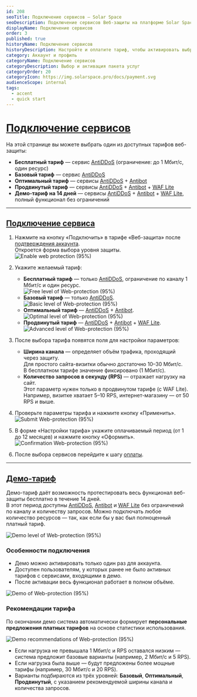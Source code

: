 ```yaml
---
id: 208
seoTitle: Подключение сервисов — Solar Space
seoDescription: Подключение сервисов Веб-защиты на платформе Solar Space. Выберите желаемый уровень защиты и настройте параметры тарифа
displayName: Подключение сервисов
order: 3
published: true
historyName: Подключение сервисов
historyDescription: Настройте и оплатите тариф, чтобы активировать выбранные сервисы
category: Аккаунт и профиль
categoryName: Подключение сервисов
categoryDescription: Выбор и активация пакета услуг
categoryOrder: 20
categoryIcon: https://img.solarspace.pro/docs/payment.svg
audienceScope: internal
tags: 
  - accent
  - quick start
---
```


# [Подключение сервисов](choosing-services)

На этой странице вы можете выбрать один из доступных тарифов веб-защиты:

- **Бесплатный тариф** — сервис [AntiDDoS]([217]) (ограничение: до 1 Мбит/с, один ресурс)
- **Базовый тариф** — сервис [AntiDDoS]([217])
- **Оптимальный тариф** — сервисы [AntiDDoS]([217]) + [Antibot]([216])
- **Продвинутый тариф** — сервисы [AntiDDoS]([217]) + [Antibot]([216]) + [WAF Lite]([234])
- **Демо-тариф на 14 дней** — сервисы [AntiDDoS]([217]) + [Antibot]([216]) + [WAF Lite]([234]), полный функционал без ограничений


---

## [Подключение сервиса](service-connection)

1. Нажмите на кнопку «Подключить» в тарифе «Веб-защита» после [подтверждения аккаунта]([243]).  
   Откроется форма выбора уровня защиты.  
   ![Enable web protection (95%)](https://img.solarspace.pro/docs/saas/choosing-services/enable-web-protection.png "Подключение Веб-защиты")  

2. Укажите желаемый тариф:
   - **Бесплатный тариф** — только [AntiDDoS]([217]), ограничение по каналу 1 Мбит/с и один ресурс.  
     ![Free level of Web-protection (95%)](https://img.solarspace.pro/docs/saas/choosing-services/free-level-of-protection.png "Бесплатный уровень защиты")
   - **Базовый тариф** — только [AntiDDoS]([217]).  
     ![Basic level of Web-protection (95%)](https://img.solarspace.pro/docs/saas/choosing-services/basic-level-of-protection.png "Базовый уровень защиты")
   - **Оптимальный тариф** — [AntiDDoS]([217]) + [Antibot]([216]).  
     ![Optimal level of Web-protection (95%)](https://img.solarspace.pro/docs/saas/choosing-services/optimal-level-of-protection.png "Оптимальный уровень защиты")
   - **Продвинутый тариф** — [AntiDDoS]([217]) + [Antibot]([216]) + [WAF Lite]([234]).  
     ![Advanced level of Web-protection (95%)](https://img.solarspace.pro/docs/saas/choosing-services/advanced-level-of-protection.png "Продвинутый уровень защиты")

3. После выбора тарифа появятся поля для настройки параметров:  
   - **Ширина канала** — определяет объём трафика, проходящий через защиту.  
     Для простого сайта-визитки обычно достаточно 10–30 Мбит/с.  
     В бесплатном тарифе значение фиксировано (1 Мбит/с).  
   - **Количество запросов в секунду (RPS)** — отражает нагрузку на сайт.  
     Этот параметр нужен только в продвинутом тарифе (с WAF Lite).  
     Например, визитке хватает 5–10 RPS, интернет-магазину — от 50 RPS и выше.  

4. Проверьте параметры тарифа и нажмите кнопку «Применить».  
   ![Submit Web-protection (95%)](https://img.solarspace.pro/docs/saas/choosing-services/submit-web-protection.png "Сохранить параметры Веб-защиты")

5. В форме «Настройки тарифа» укажите оплачиваемый период (от 1 до 12 месяцев) и нажмите кнопку «Оформить».  
   ![Confirmation Web-protection (95%)](https://img.solarspace.pro/docs/saas/choosing-services/confirmation-web-protection.png "Оформить Веб-защиту")

6. После выбора сервисов перейдите к шагу [оплаты]([276]).

---

## [Демо-тариф](demo-plan)

Демо-тариф даёт возможность протестировать весь функционал веб-защиты бесплатно в течение 14 дней.  
В этот период доступны [AntiDDoS]([217]), [Antibot]([216]) и [WAF Lite]([234]) без ограничений по каналу и количеству запросов. Можно подключать любое количество ресурсов — так, как если бы у вас был полноценный платный тариф.  

![Demo level of Web-protection (95%)](https://img.solarspace.pro/docs/saas/choosing-services/demo-level-of-protection.png "Демо-тариф")

### Особенности подключения
- Демо можно активировать только один раз для аккаунта.  
- Доступен пользователям, у которых ранее не было активных тарифов с сервисами, входящими в демо.  
- После активации весь функционал работает в полном объёме.  

![Demo of Web-protection (95%)](https://img.solarspace.pro/docs/saas/choosing-services/demo-of-protection.png "Демо-тариф")

### Рекомендации тарифа
По окончании демо система автоматически формирует **персональные предложения платных тарифов** на основе статистики использования.  

![Demo recommendations of Web-protection (95%)](https://img.solarspace.pro/docs/saas/choosing-services/demo-recommendations.png "Рекомендации по итогам демо")

- Если нагрузка не превышала 1 Мбит/с и RPS оставался низким — система предложит базовые варианты (например, 2 Мбит/с и 5 RPS).  
- Если нагрузка была выше — будут предложены более мощные тарифы (например, 30 Мбит/с и 20 RPS).  
- Варианты подбираются из трёх уровней: **Базовый**, **Оптимальный**, **Продвинутый**, с указанием рекомендуемой ширины канала и количества запросов.  